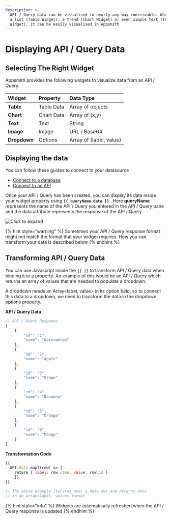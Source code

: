 ```yaml
---
description: >-
  API / Query data can be visualised in nearly any way conceivable. Whether it's
  a list (Table Widget), a trend (Chart Widget) or even simple text (Text
  Widget), it can be easily visualised in Appsmith
---
```


# Displaying API / Query Data

## Selecting The Right Widget

Appsmith provides the following widgets to visualize data from an API / Query.

| **Widget** | **Property** | **Data Type** |
| :--- | :--- | :--- |
| **Table** | Table Data | Array of objects |
| **Chart** | Chart Data | Array of \(x,y\) |
| **Text** | Text | String |
| **Image** | Image | URL / Base64 |
| **Dropdown** | Options | Array of \(label, value\) |

## Displaying the data

You can follow these guides to connect to your datasource

* [Connect to a database](../connecting-to-databases/)
* [Connect to an API](../apis/)

Once your API / Query has been created, you can display its data inside your widget property using **`{{ queryName.data }}` .** Here **queryName** represents the name of the API / Query you entered in the API / Query pane and the data attribute represents the response of the API / Query.

![Click to expand](../../.gitbook/assets/connect-data2.gif)

{% hint style="warning" %}
Sometimes your API / Query response format might not match the format that your widget requires. How you can transform your data is described below
{% endhint %}

## Transforming API / Query Data

You can use Javascript inside the `{{ }}` to transform API / Query data when binding it to a property. An example of this would be an API / Query which returns an array of values that are needed to populate a dropdown.

A dropdown needs an Array&lt;label, value&gt; in its option field, so to connect this data to a dropdown, we need to transform the data in the dropdown options property.

**API / Query Data**

```javascript
// API / Query Response
[
    {
        "id": "1",
        "name": "Watermelon"
    },
    {
        "id": "2",
        "name": "Apple"
    },
    {
        "id": "3",
        "name": "Grape"
    },
    {
        "id": "4",
        "name": "Bananna"
    },
    {
        "id": "5",
        "name": "Orange"
    },
    {
        "id": "6",
        "name": "Mango"
    }
]
```

**Transformation Code**

```javascript
{{
  API.data.map((row) => { 
    return { label: row.name, value: row.id } 
    })
}}

// The above example iterates over a data set and returns data
// in an Array<label, value> format 
```

{% hint style="info" %}
Widgets are automatically refreshed when the API / Query response is updated
{% endhint %}

